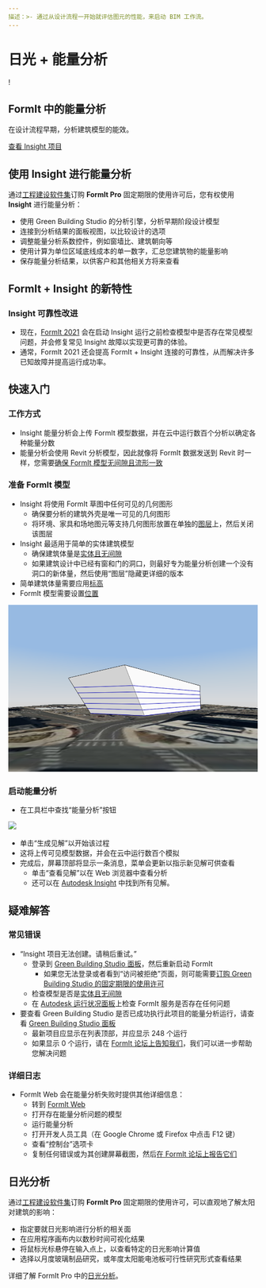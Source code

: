 ```yaml
---
描述：>- 通过从设计流程一开始就评估图元的性能，来启动 BIM 工作流。
---
```


# 日光 + 能量分析

\![](<../.gitbook/assets/20220317 Solar Analysis.png>)

## FormIt 中的能量分析

在设计流程早期，分析建筑模型的能效。

[查看 Insight 项目](https://gbs.autodesk.com/OneEnergy/Insight)

## 使用 Insight 进行能量分析

通过[工程建设软件集](https://www.autodesk.com/collections/architecture-engineering-construction/overview)订购 **FormIt Pro** 固定期限的使用许可后，您有权使用 **Insight** 进行能量分析：

* 使用 Green Building Studio 的分析引擎，分析早期阶段设计模型
* 连接到分析结果的面板视图，以比较设计的选项
* 调整能量分析系数控件，例如窗墙比、建筑朝向等
* 使用计算为单位区域底线成本的单一数字，汇总您建筑物的能量影响
* 保存能量分析结果，以供客户和其他相关方将来查看

## FormIt + Insight 的新特性<a href="#insight-what-s-new" id="insight-what-s-new"></a>

### **Insight 可靠性改进**<a href="#improvements-to-insight-reliability" id="improvements-to-insight-reliability"></a>

* 现在，[FormIt 2021](https://formit.autodesk.com/blog/post/introducing-formit-2021) 会在启动 Insight 运行之前检查模型中是否存在常见模型问题，并会修复常见 Insight 故障以实现更可靠的体验。
* 通常，FormIt 2021 还会提高 FormIt + Insight 连接的可靠性，从而解决许多已知故障并提高运行成功率。

## 快速入门<a href="#insight-getting-started" id="insight-getting-started"></a>

### **工作方式**<a href="#how-it-works" id="how-it-works"></a>

* Insight 能量分析会上传 FormIt 模型数据，并在云中运行数百个分析以确定各种能量分数
* 能量分析会使用 Revit 分析模型，因此就像将 FormIt 数据发送到 Revit 时一样，您需要[确保 FormIt 模型无间隙且流形一致](https://formit.autodesk.com/blog/post/repairing-solid-models)

### **准备 FormIt 模型**<a href="#preparing-your-formit-model" id="preparing-your-formit-model"></a>

* Insight 将使用 FormIt 草图中任何可见的几何图形
  * 确保要分析的建筑外壳是唯一可见的几何图形
  * 将环境、家具和场地图元等支持几何图形放置在单独的[图层](../tool-library/layers.md)上，然后关闭该图层
* Insight 最适用于简单的实体建筑模型
  * 确保建筑体量是[实体且无间隙](https://formit.autodesk.com/blog/post/repairing-solid-models)
  * 如果建筑设计中已经有窗和门的洞口，则最好专为能量分析创建一个没有洞口的新体量，然后使用“图层”隐藏更详细的版本
* 简单建筑体量需要应用[标高](../tool-library/levels-and-area.md)
* FormIt 模型需要设置[位置](../tool-library/setting-location.md)

![](../.gitbook/assets/insight.png)

### **启动能量分析**<a href="#starting-energy-analysis" id="starting-energy-analysis"></a>

* 在工具栏中查找“能量分析”按钮

![](../.gitbook/assets/generate\_insight.png)

* 单击“生成见解”以开始该过程
* 这将上传可见模型数据，并会在云中运行数百个模拟
* 完成后，屏幕顶部将显示一条消息，菜单会更新以指示新见解可供查看
  * 单击“查看见解”以在 Web 浏览器中查看分析
  * 还可以在 [Autodesk Insight](https://gbs.autodesk.com/OneEnergy/Insight) 中找到所有见解。

## 疑难解答<a href="#insight-troubleshooting" id="insight-troubleshooting"></a>

### **常见错误**<a href="#common-errors" id="common-errors"></a>

* “Insight 项目无法创建。请稍后重试。”
  * 登录到 [Green Building Studio 面板](https://gbs.autodesk.com/GBS/Project)，然后重新启动 FormIt
    * 如果您无法登录或者看到“访问被拒绝”页面，则可能需要[订购 Green Building Studio 的固定期限的使用许可](https://knowledge.autodesk.com/search-result/caas/CloudHelp/cloudhelp/ENU/BPA-Help/files/GUID-7FCFF904-F943-4020-BF7F-53AA7148673D-htm.html)
  * 检查模型是否是[实体且无间隙](https://formit.autodesk.com/blog/post/repairing-solid-models)
  * 在 [Autodesk 运行状况面板](https://health.autodesk.com/)上检查 FormIt 服务是否存在任何问题
* 要查看 Green Building Studio 是否已成功执行此项目的能量分析运行，请查看 [Green Building Studio 面板](https://gbs.autodesk.com/GBS/Project)
  * 最新项目应显示在列表顶部，并应显示 248 个运行
  * 如果显示 0 个运行，请在 [FormIt 论坛上告知我们](https://forums.autodesk.com/t5/formit-forum/bd-p/142)，我们可以进一步帮助您解决问题

### **详细日志**<a href="#detailed-logs" id="detailed-logs"></a>

* FormIt Web 会在能量分析失败时提供其他详细信息：
  * 转到 [FormIt Web](https://formit.autodesk.com/app)
  * 打开存在能量分析问题的模型
  * 运行能量分析
  * 打开开发人员工具（在 Google Chrome 或 Firefox 中点击 F12 键）
  * 查看“控制台”选项卡
  * 复制任何错误或为其创建屏幕截图，然后[在 FormIt 论坛上报告它们](https://forums.autodesk.com/t5/formit-forum/bd-p/142)

## 日光分析

通过[工程建设软件集](https://www.autodesk.com/collections/architecture-engineering-construction/overview)订购 **FormIt Pro** 固定期限的使用许可，可以直观地了解太阳对建筑的影响：

* 指定要就日光影响进行分析的相关面
* 在应用程序画布内以数秒时间可视化结果
* 将鼠标光标悬停在输入点上，以查看特定的日光影响计算值
* 选择以月度玻璃制品研究，或年度太阳能电池板可行性研究形式查看结果

详细了解 FormIt Pro 中的[日光分析](../tool-library/solar-analysis.md)。

